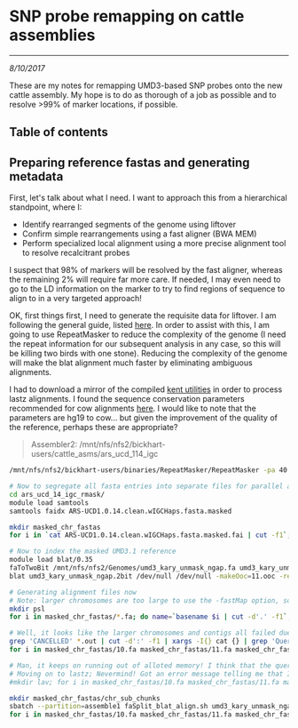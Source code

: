 # SNP probe remapping on cattle assemblies
---
*8/10/2017*

These are my notes for remapping UMD3-based SNP probes onto the new cattle assembly. My hope is to do as thorough of a job as possible and to resolve >99% of marker locations, if possible. 

## Table of contents


## Preparing reference fastas and generating metadata

First, let's talk about what I need. I want to approach this from a hierarchical standpoint, where I:

* Identify rearranged segments of the genome using liftover
* Confirm simple rearrangements using a fast aligner (BWA MEM)
* Perform specialized local alignment using a more precise alignment tool to resolve recalcitrant probes

I suspect that 98% of markers will be resolved by the fast aligner, whereas the remaining 2% will require far more care. If needed, I may even need to go to the LD information on the marker to try to find regions of sequence to align to in a very targeted approach!

OK, first things first, I need to generate the requisite data for liftover. I am following the general guide, listed [here](http://genomewiki.ucsc.edu/index.php/LiftOver_Howto). In order to assist with this, I am going to use RepeatMasker to reduce the complexity of the genome (I need the repeat information for our subsequent analysis in any case, so this will be killing two birds with one stone). Reducing the complexity of the genome will make the blat alignment much faster by eliminating ambiguous alignments. 

I had to download a mirror of the compiled [kent utilities](https://github.com/ENCODE-DCC/kentUtils) in order to process lastz alignments. I found the sequence conservation parameters recommended for cow alignments [here](http://genomewiki.ucsc.edu/index.php/Hg19_conservation_lastz_parameters). I would like to note that the parameters are hg19 to cow... but given the improvement of the quality of the reference, perhaps these are appropriate?

> Assembler2: /mnt/nfs/nfs2/bickhart-users/cattle_asms/ars_ucd_114_igc

```bash
/mnt/nfs/nfs2/bickhart-users/binaries/RepeatMasker/RepeatMasker -pa 40 -q -species cow -no_is -dir ars_ucd_14_igc_rmask ARS-UCD1.0.14.clean.wIGCHaps.fasta

# Now to segregate all fasta entries into separate files for parallel alignment
cd ars_ucd_14_igc_rmask/
module load samtools
samtools faidx ARS-UCD1.0.14.clean.wIGCHaps.fasta.masked

mkdir masked_chr_fastas
for i in `cat ARS-UCD1.0.14.clean.wIGCHaps.fasta.masked.fai | cut -f1`; do echo $i; samtools faidx ARS-UCD1.0.14.clean.wIGCHaps.fasta.masked $i > masked_chr_fastas/${i}.fa ; done

# Now to index the masked UMD3.1 reference
module load blat/0.35
faToTwoBit /mnt/nfs/nfs2/Genomes/umd3_kary_unmask_ngap.fa umd3_kary_unmask_ngap.2bit
blat umd3_kary_unmask_ngap.2bit /dev/null /dev/null -makeOoc=11.ooc -repMatch=1024

# Generating alignment files now
# Note: larger chromosomes are too large to use the -fastMap option, so I need to speed the process up by using the ooc file
mkdir psl
for i in masked_chr_fastas/*.fa; do name=`basename $i | cut -d'.' -f1`; echo $name; sbatch --nodes=1 --partition=assemble1 --ntasks-per-node=1 --mem=5000 --wrap="blat umd3_kary_unmask_ngap.2bit $i -tileSize=11  -minIdentity=98 psl/${name}.psl -ooc=11.ooc -noHead -minScore=100"; done

# Well, it looks like the larger chromosomes and contigs all failed due to memory constraints
grep 'CANCELLED' *.out | cut -d':' -f1 | xargs -I{} cat {} | grep 'Query' | perl -ane 'print "$F[2].fa ";'; echo
for i in masked_chr_fastas/10.fa masked_chr_fastas/11.fa masked_chr_fastas/12.fa masked_chr_fastas/13.fa masked_chr_fastas/14.fa masked_chr_fastas/15.fa masked_chr_fastas/16.fa masked_chr_fastas/17.fa masked_chr_fastas/18.fa masked_chr_fastas/19.fa masked_chr_fastas/1.fa masked_chr_fastas/20.fa masked_chr_fastas/21.fa masked_chr_fastas/22.fa masked_chr_fastas/23.fa masked_chr_fastas/24.fa masked_chr_fastas/25.fa masked_chr_fastas/26.fa masked_chr_fastas/27.fa masked_chr_fastas/28.fa masked_chr_fastas/29.fa masked_chr_fastas/2.fa masked_chr_fastas/3.fa masked_chr_fastas/4.fa masked_chr_fastas/5.fa masked_chr_fastas/6.fa masked_chr_fastas/7.fa masked_chr_fastas/8.fa masked_chr_fastas/9.fa masked_chr_fastas/Super-Scaffold_1723_ScbfJmS_2085.fa masked_chr_fastas/X.fa; do name=`basename $i | cut -d'.' -f1`; echo $name; sbatch --nodes=1 --partition=assemble1 --ntasks-per-node=1 --mem=50000 --wrap="blat umd3_kary_unmask_ngap.2bit $i -tileSize=11  -minIdentity=98 psl/${name}.psl -ooc=11.ooc -noHead -minScore=100"; done

# Man, it keeps on running out of alloted memory! I think that the query size is too large for blat
# Moving on to lastz; Nevermind! Got an error message telling me that I need to use individual fastas for the reference!
#mkdir lav; for i in masked_chr_fastas/10.fa masked_chr_fastas/11.fa masked_chr_fastas/12.fa masked_chr_fastas/13.fa masked_chr_fastas/14.fa masked_chr_fastas/15.fa masked_chr_fastas/16.fa masked_chr_fastas/17.fa masked_chr_fastas/18.fa masked_chr_fastas/19.fa masked_chr_fastas/1.fa masked_chr_fastas/20.fa masked_chr_fastas/21.fa masked_chr_fastas/22.fa masked_chr_fastas/23.fa masked_chr_fastas/24.fa masked_chr_fastas/25.fa masked_chr_fastas/26.fa masked_chr_fastas/27.fa masked_chr_fastas/28.fa masked_chr_fastas/29.fa masked_chr_fastas/2.fa masked_chr_fastas/3.fa masked_chr_fastas/4.fa masked_chr_fastas/5.fa masked_chr_fastas/6.fa masked_chr_fastas/7.fa masked_chr_fastas/8.fa masked_chr_fastas/9.fa masked_chr_fastas/X.fa; do name=`basename $i | cut -d'.' -f1`; echo $name; sbatch --nodes=1 --partition=assemble1 --ntasks-per-node=1 --mem=25000 --wrap="lastz umd3_kary_unmask_ngap.2bit $i Y=9400 L=3000 K=3000 > lav/${name}.lav "; done

mkdir masked_chr_fastas/chr_sub_chunks
sbatch --partition=assemble1 faSplit_blat_align.sh umd3_kary_unmask_ngap.2bit masked_chr_fastas/1.fa
for i in masked_chr_fastas/10.fa masked_chr_fastas/11.fa masked_chr_fastas/12.fa masked_chr_fastas/13.fa masked_chr_fastas/14.fa masked_chr_fastas/15.fa masked_chr_fastas/16.fa masked_chr_fastas/17.fa masked_chr_fastas/18.fa masked_chr_fastas/19.fa masked_chr_fastas/20.fa masked_chr_fastas/21.fa masked_chr_fastas/22.fa masked_chr_fastas/23.fa masked_chr_fastas/24.fa masked_chr_fastas/25.fa masked_chr_fastas/26.fa masked_chr_fastas/27.fa masked_chr_fastas/28.fa masked_chr_fastas/29.fa masked_chr_fastas/2.fa masked_chr_fastas/3.fa masked_chr_fastas/4.fa masked_chr_fastas/5.fa masked_chr_fastas/6.fa masked_chr_fastas/7.fa masked_chr_fastas/8.fa masked_chr_fastas/1.fa masked_chr_fastas/9.fa masked_chr_fastas/X.fa; do sbatch --partition=assemble1 faSplit_blat_align.sh umd3_kary_unmask_ngap.2bit $i; done